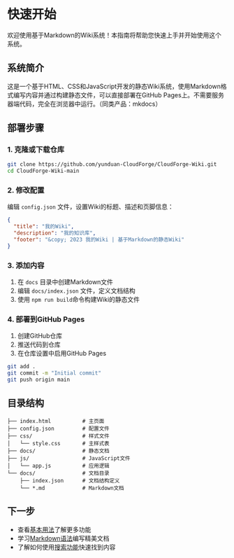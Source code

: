 # 快速开始

欢迎使用基于Markdown的Wiki系统！本指南将帮助您快速上手并开始使用这个系统。

## 系统简介

这是一个基于HTML、CSS和JavaScript开发的静态Wiki系统，使用Markdown格式编写内容并通过构建静态文件，可以直接部署在GitHub Pages上。不需要服务器端代码，完全在浏览器中运行。（同类产品：mkdocs）

## 部署步骤

### 1. 克隆或下载仓库

```bash
git clone https://github.com/yunduan-CloudForge/CloudForge-Wiki.git
cd CloudForge-Wiki-main
```

### 2. 修改配置

编辑 `config.json` 文件，设置Wiki的标题、描述和页脚信息：

```json
{
  "title": "我的Wiki",
  "description": "我的知识库",
  "footer": "&copy; 2023 我的Wiki | 基于Markdown的静态Wiki"
}
```

### 3. 添加内容

1. 在 `docs` 目录中创建Markdown文件
2. 编辑 `docs/index.json` 文件，定义文档结构
3. 使用 `npm run build`命令构建Wiki的静态文件

### 4. 部署到GitHub Pages

1. 创建GitHub仓库
2. 推送代码到仓库
3. 在仓库设置中启用GitHub Pages

```bash
git add .
git commit -m "Initial commit"
git push origin main
```

## 目录结构

```
├── index.html          # 主页面
├── config.json         # 配置文件
├── css/                # 样式文件
│   └── style.css       # 主样式表
├── docs/               # 静态文档
├── js/                 # JavaScript文件
│   └── app.js          # 应用逻辑
└── docs/               # 文档目录
    ├── index.json      # 文档结构定义
    └── *.md            # Markdown文档
```

## 下一步

- 查看[基本用法](basic-usage)了解更多功能
- 学习[Markdown语法](../features/markdown-syntax)编写精美文档
- 了解如何使用[搜索功能](../features/search)快速找到内容